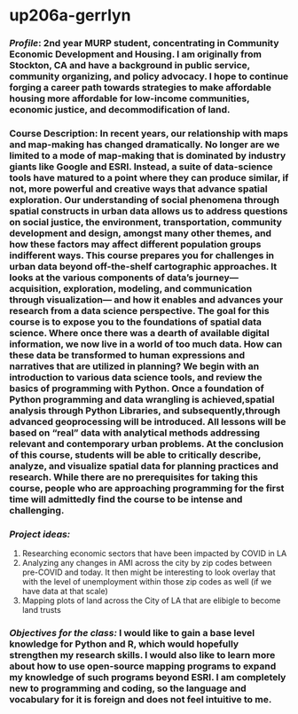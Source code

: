 # up206a-gerrlyn
### *Profile*: 2nd year MURP student, concentrating in Community Economic Development and Housing. I am originally from Stockton, CA and have a background in public service, community organizing, and policy advocacy. I hope to continue forging a career path towards strategies to make affordable housing more affordable for low-income communities, economic justice, and decommodification of land.
### Course Description: In recent years, our relationship with maps and map-making has changed dramatically. No longer are we limited to a mode of map-making that is dominated by industry giants like Google and ESRI. Instead, a suite of data-science tools have matured to a point where they can produce similar, if not, more powerful and creative ways that advance spatial exploration. Our understanding of social phenomena through spatial constructs in urban data allows us to address questions on social justice, the environment, transportation, community development and design, amongst many other themes, and how these factors may affect different population groups indifferent ways. This course prepares you for challenges in urban data beyond off-the-shelf cartographic approaches. It looks at the various components of dataʼs journey—acquisition, exploration, modeling, and communication through visualization— and how it enables and advances your research from a data science perspective. The goal for this course is to expose you to the foundations of spatial data science. Where once there was a dearth of available digital information, we now live in a world of too much data. How can these data be transformed to human expressions and narratives that are utilized in planning? We begin with an introduction to various data science tools, and review the basics of programming with Python. Once a foundation of Python programming and data wrangling is achieved,spatial analysis through Python Libraries, and subsequently,through advanced geoprocessing will be introduced. All lessons will be based on “real” data with analytical methods addressing relevant and contemporary urban problems. At the conclusion of this course, students will be able to critically describe, analyze, and visualize spatial data for planning practices and research. While there are no prerequisites for taking this course, people who are approaching programming for the first time will admittedly find the course to be intense and challenging.
### *Project ideas:* 
1. Researching economic sectors that have been impacted by COVID in LA 
1. Analyzing any changes in AMI across the city by zip codes between pre-COVID and today. It then might be interesting to look overlay that with the level of unemployment within those zip codes as well (if we have data at that scale) 
1. Mapping plots of land across the City of LA that are elibigle to become land trusts
### *Objectives for the class:* I would like to gain a base level knowledge for Python and R, which would hopefully strengthen my research skills. I would also like to learn more about how to use open-source mapping programs to expand my knowledge of such programs beyond ESRI. I am completely new to programming and coding, so the language and vocabulary for it is foreign and does not feel intuitive to me. 
